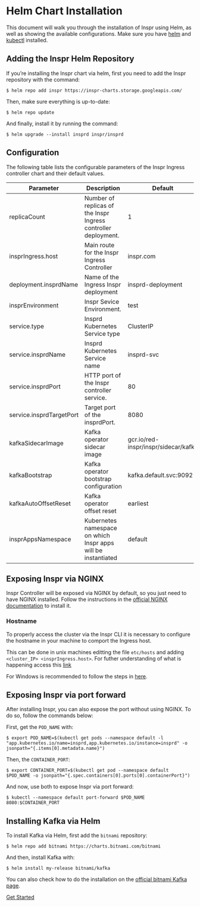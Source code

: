 # Helm Chart Installation

This document will walk you through the installation of Inspr using Helm, as well as showing the available configurations. Make sure you have [helm](https://helm.sh/) and [kubectl](https://kubernetes.io/docs/tasks/tools/) installed.

## Adding the Inspr Helm Repository

If you’re installing the Inspr chart via helm, first you need to add the Inspr repository with the command:

```
$ helm repo add inspr https://inspr-charts.storage.googleapis.com/
```

Then, make sure everything is up-to-date:

```
$ helm repo update
```
And finally, install it by running the command:

```
$ helm upgrade --install insprd inspr/insprd
```

## Configuration

The following table lists the configurable parameters of the Inspr Ingress controller chart and their default values.

| Parameter | Description | Default
|--|--|--|
| replicaCount | Number of replicas of the Inspr Ingress controller deployment. | 1 |
| insprIngress.host | Main route for the Inspr Ingress Controller | inspr.com |
| deployment.insprdName | Name of the Ingress Inspr deployment  | insprd-deployment|
| insprEnvironment | Inspr Sevice Environment.  | test |
| service.type | Insprd Kubernetes Service type | ClusterIP |
| service.insprdName | Insprd Kubernetes Service name | insprd-svc |
| service.insprdPort | HTTP port of the Inspr controller service.  | 80 |
| service.insprdTargetPort | Target port of the insprdPort. | 8080 |
| kafkaSidecarImage | Kafka operator sidecar image | gcr.io/red-inspr/inspr/sidecar/kafka |
| kafkaBootstrap | Kafka operator bootstrap configuration | kafka.default.svc:9092 |
| kafkaAutoOffsetReset | Kafka operator offset reset  | earliest |
| insprAppsNamespace | Kubernetes namespace on which Inspr apps will be instantiated | default |

## Exposing Inspr via NGINX

Inspr Controller will be exposed via NGINX by default, so you just need to have NGINX installed. Follow the instructions in the [official NGINX documentation](https://docs.nginx.com/nginx-ingress-controller/installation/installation-with-helm/) to install it.


### Hostname

To properly access the cluster via the Inspr CLI it is necessary to configure the hostname in your machine to comport the Ingress host.

This can be done in unix machines editting the file `etc/hosts` and adding `<cluster_IP> <insprIngress.host>`. For futher understanding of what is happening access this [link](https://debian-handbook.info/browse/stable/sect.hostname-name-service.html)

For Windows is recommended to follow the steps in [here](https://docs.microsoft.com/en-us/windows-server/networking/technologies/ipam/add-a-dns-resource-record).

## Exposing Inspr via port forward

After installing Inspr, you can also expose the port without using NGINX. To do so, follow the commands below:

First, get the `POD_NAME` with:
```
$ export POD_NAME=$(kubectl get pods --namespace default -l "app.kubernetes.io/name=insprd,app.kubernetes.io/instance=insprd" -o jsonpath="{.items[0].metadata.name}")
```
Then, the `CONTAINER_PORT`:
```
$ export CONTAINER_PORT=$(kubectl get pod --namespace default $POD_NAME -o jsonpath="{.spec.containers[0].ports[0].containerPort}")
```
And now, use both to expose Inspr via port forward:
```
$ kubectl --namespace default port-forward $POD_NAME 8080:$CONTAINER_PORT
```


## Installing Kafka via Helm

To install Kafka via Helm, first add the `bitnami` repository:

```
$ helm repo add bitnami https://charts.bitnami.com/bitnami
```

And then, install Kafka with:

```
$ helm install my-release bitnami/kafka
```

You can also check how to do the installation on the [official bitnami Kafka page](https://bitnami.com/stack/kafka/helm).


[Get Started](readme.md)

